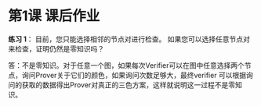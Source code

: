 # 第1课 课后作业

**练习 1**： 目前，您只能选择相邻的节点对进行检查。 如果您可以选择任意节点对来检查，证明仍然是零知识吗？

答：不是零知识。对于任意一个图，如果每次Verifier可以在图中任意选择两个节点，询问Prover关于它们的颜色，如果询问次数足够大，最终verifier 可以根据询问的获取的数据得出Prover对真正的三色方案，这样就说明这一过程不是零知识。
